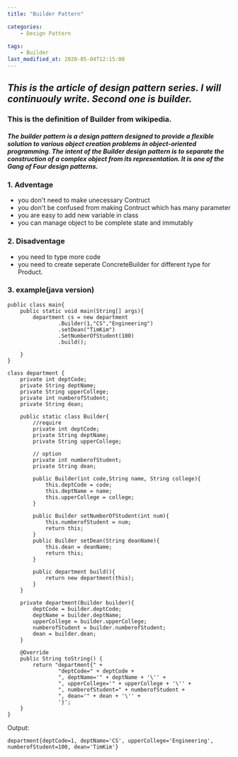 ```yaml
---
title: "Builder Pattern"

categories:
    - Design Pattern

tags:
    - Builder
last_modified_at: 2020-05-04T12:15:00
---
```

## *This is the article of design pattern series. I will continuouly write. Second one is builder.*

### This is the definition of **Builder** from wikipedia.<br>

#### *The builder pattern is a design pattern designed to provide a flexible solution to various object creation problems in object-oriented programming. The intent of the Builder design pattern is to separate the construction of a complex object from its representation. It is one of the Gang of Four design patterns.*


### 1. Adventage
- you don't need to make unecessary Contruct
- you don't be confused from making Contruct which has many parameter
- you are easy to add new variable in class
- you can manage object to be complete state and immutably
### 2. Disadventage
- you need to type more code
- you need to create seperate ConcreteBuilder for different type for Product.
### 3. example(java version)
```
public class main{
    public static void main(String[] args){
        department cs = new department
                .Builder(1,"CS","Engineering")
                .setDean("TimKim")
                .SetNumberOfStudent(100)
                .build();
        
    }
}

class department {
    private int deptCode;
    private String deptName;
    private String upperCollege;
    private int numberofStudent;
    private String dean;

    public static class Builder{
        //require
        private int deptCode;
        private String deptName;
        private String upperCollege;

        // option
        private int numberofStudent;
        private String dean;

        public Builder(int code,String name, String college){
            this.deptCode = code;
            this.deptName = name;
            this.upperCollege = college;
        }

        public Builder setNumberOfStudent(int num){
            this.numberofStudent = num;
            return this;
        }
        public Builder setDean(String deanName){
            this.dean = deanName;
            return this;
        }

        public department build(){
            return new department(this);
        }
    }

    private department(Builder builder){
        deptCode = builder.deptCode;
        deptName = builder.deptName;
        upperCollege = builder.upperCollege;
        numberofStudent = builder.numberofStudent;
        dean = builder.dean;
    }    
    
    @Override
    public String toString() {
        return "department{" +
                "deptCode=" + deptCode +
                ", deptName='" + deptName + '\'' +
                ", upperCollege='" + upperCollege + '\'' +
                ", numberofStudent=" + numberofStudent +
                ", dean='" + dean + '\'' +
                '}';
    }
}
```
Output:<br>
```
department{deptCode=1, deptName='CS', upperCollege='Engineering', numberofStudent=100, dean='TimKim'}
```